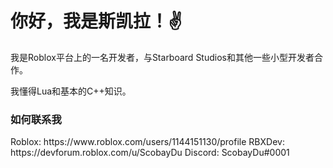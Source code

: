 <h1>你好，我是斯凯拉！✌</h1>

我是Roblox平台上的一名开发者，与Starboard Studios和其他一些小型开发者合作。

我懂得Lua和基本的C++知识。

<h3>如何联系我</h3>
Roblox: https://www.roblox.com/users/1144151130/profile
RBXDev: https://devforum.roblox.com/u/ScobayDu
Discord: ScobayDu#0001
